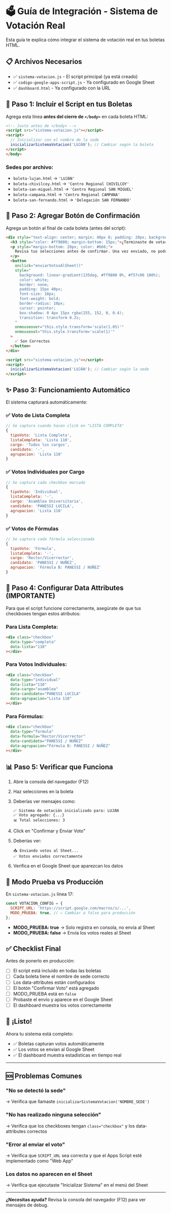 # 🗳️ Guía de Integración - Sistema de Votación Real

Esta guía te explica cómo integrar el sistema de votación real en tus boletas HTML.

## 📋 Archivos Necesarios

- ✅ `sistema-votacion.js` - El script principal (ya está creado)
- ✅ `codigo-google-apps-script.js` - Ya configurado en Google Sheet
- ✅ `dashboard.html` - Ya configurado con la URL

## 🚀 Paso 1: Incluir el Script en tus Boletas

Agrega esta línea **antes del cierre de `</body>`** en cada boleta HTML:

```html
<!-- Justo antes de </body> -->
<script src="sistema-votacion.js"></script>
<script>
  // Inicializar con el nombre de la sede
  inicializarSistemaVotacion('LUJÁN'); // Cambiar según la boleta
</script>
</body>
```

### Sedes por archivo:

- `boleta-lujan.html` → `'LUJÁN'`
- `boleta-chivilcoy.html` → `'Centro Regional CHIVILCOY'`
- `boleta-san-miguel.html` → `'Centro Regional SAN MIGUEL'`
- `boleta-campana.html` → `'Centro Regional CAMPANA'`
- `boleta-san-fernando.html` → `'Delegación SAN FERNANDO'`

## 🚀 Paso 2: Agregar Botón de Confirmación

Agrega un botón al final de cada boleta (antes del script):

```html
<div style="text-align: center; margin: 40px 0; padding: 20px; background: #f5f5f5; border-radius: 10px;">
  <h3 style="color: #ff9800; margin-bottom: 15px;">¿Terminaste de votar?</h3>
  <p style="margin-bottom: 20px; color: #666;">
    Revisa tus selecciones antes de confirmar. Una vez enviado, no podrás modificar tu voto.
  </p>
  <button 
    onclick="enviarVotosAlSheet()" 
    style="
      background: linear-gradient(135deg, #ff9800 0%, #f57c00 100%);
      color: white;
      border: none;
      padding: 15px 40px;
      font-size: 18px;
      font-weight: bold;
      border-radius: 10px;
      cursor: pointer;
      box-shadow: 0 4px 15px rgba(255, 152, 0, 0.4);
      transition: transform 0.2s;
    "
    onmouseover="this.style.transform='scale(1.05)'"
    onmouseout="this.style.transform='scale(1)'"
  >
    ✅ Son Correctos
  </button>
</div>

<script src="sistema-votacion.js"></script>
<script>
  inicializarSistemaVotacion('LUJÁN'); // Cambiar según la sede
</script>
```

## ✨ Paso 3: Funcionamiento Automático

El sistema capturará automáticamente:

### ✅ Voto de Lista Completa
```javascript
// Se captura cuando hacen click en "LISTA COMPLETA"
{
  tipoVoto: 'Lista Completa',
  listaCompleta: 'Lista 110',
  cargo: 'Todos los cargos',
  candidato: '-',
  agrupacion: 'Lista 110'
}
```

### ✅ Votos Individuales por Cargo
```javascript
// Se captura cada checkbox marcado
{
  tipoVoto: 'Individual',
  listaCompleta: '-',
  cargo: 'Asamblea Universitaria',
  candidato: 'PANESSI LUCILA',
  agrupacion: 'Lista 110'
}
```

### ✅ Votos de Fórmulas
```javascript
// Se captura cada fórmula seleccionada
{
  tipoVoto: 'Fórmula',
  listaCompleta: '-',
  cargo: 'Rector/Vicerrector',
  candidato: 'PANESSI / NUÑEZ',
  agrupacion: 'Fórmula B: PANESSI / NUÑEZ'
}
```

## 🎯 Paso 4: Configurar Data Attributes (IMPORTANTE)

Para que el script funcione correctamente, asegúrate de que tus checkboxes tengan estos atributos:

### Para Lista Completa:
```html
<div class="checkbox" 
  data-type="completa"
  data-lista="110"
></div>
```

### Para Votos Individuales:
```html
<div class="checkbox"
  data-type="individual"
  data-lista="110"
  data-cargo="asamblea"
  data-candidato="PANESSI LUCILA"
  data-agrupacion="Lista 110"
></div>
```

### Para Fórmulas:
```html
<div class="checkbox"
  data-type="formula"
  data-formula="Rector/Vicerrector"
  data-candidato="PANESSI / NUÑEZ"
  data-agrupacion="Fórmula B: PANESSI / NUÑEZ"
></div>
```

## 📊 Paso 5: Verificar que Funciona

1. Abre la consola del navegador (F12)
2. Haz selecciones en la boleta
3. Deberías ver mensajes como:
   ```
   ✅ Sistema de votación inicializado para: LUJÁN
   ✅ Voto agregado: {...}
   📊 Total selecciones: 3
   ```

4. Click en "Confirmar y Enviar Voto"
5. Deberías ver:
   ```
   📤 Enviando votos al Sheet...
   ✅ Votos enviados correctamente
   ```

6. Verifica en el Google Sheet que aparezcan los datos

## 🔧 Modo Prueba vs Producción

En `sistema-votacion.js` línea 17:

```javascript
const VOTACION_CONFIG = {
  SCRIPT_URL: 'https://script.google.com/macros/s/...',
  MODO_PRUEBA: true, // ← Cambiar a false para producción
};
```

- **MODO_PRUEBA: true** → Solo registra en consola, no envía al Sheet
- **MODO_PRUEBA: false** → Envía los votos reales al Sheet

## ✅ Checklist Final

Antes de ponerlo en producción:

- [ ] El script está incluido en todas las boletas
- [ ] Cada boleta tiene el nombre de sede correcto
- [ ] Los data-attributes están configurados
- [ ] El botón "Confirmar Voto" está agregado
- [ ] MODO_PRUEBA está en `false`
- [ ] Probaste el envío y aparece en el Google Sheet
- [ ] El dashboard muestra los votos correctamente

## 🎉 ¡Listo!

Ahora tu sistema está completo:
- ✅ Boletas capturan votos automáticamente
- ✅ Los votos se envían al Google Sheet
- ✅ El dashboard muestra estadísticas en tiempo real

---

## 🆘 Problemas Comunes

### "No se detectó la sede"
→ Verifica que llamaste `inicializarSistemaVotacion('NOMBRE_SEDE')`

### "No has realizado ninguna selección"
→ Verifica que los checkboxes tengan `class="checkbox"` y los data-attributes correctos

### "Error al enviar el voto"
→ Verifica que `SCRIPT_URL` sea correcta y que el Apps Script esté implementado como "Web App"

### Los datos no aparecen en el Sheet
→ Verifica que ejecutaste "Inicializar Sistema" en el menú del Sheet

---

**¿Necesitas ayuda?** Revisa la consola del navegador (F12) para ver mensajes de debug.

